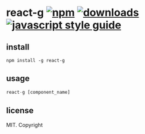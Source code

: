 
# react-g [![npm][npm-image]][npm-url] [![downloads][downloads-image]][downloads-url] [![javascript style guide][standard-image]][standard-url]

[npm-image]: https://img.shields.io/npm/v/react-g.svg
[npm-url]: https://www.npmjs.com/package/react-g
[downloads-image]: https://img.shields.io/npm/dm/get-package-readme.svg
[downloads-url]: https://www.npmjs.com/package/react-g
[standard-image]: https://img.shields.io/badge/code_style-standard-brightgreen.svg
[standard-url]: https://standardjs.com


## install

```
npm install -g react-g
```
## usage

```js
react-g [component_name]
```

## license

MIT. Copyright

